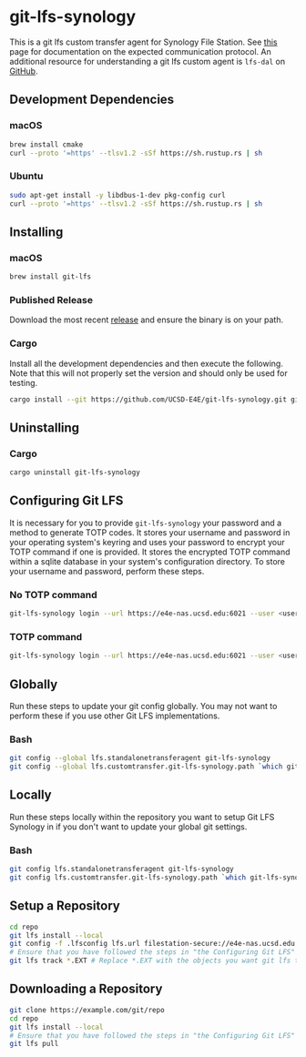 # git-lfs-synology
This is a git lfs custom transfer agent for Synology File Station.  See [this](https://github.com/git-lfs/git-lfs/blob/main/docs/custom-transfers.md) page for documentation on the expected communication protocol. An additional resource for understanding a git lfs custom agent is `lfs-dal` on [GitHub](https://github.com/regen100/lfs-dal).

## Development Dependencies

### macOS
```bash
brew install cmake
curl --proto '=https' --tlsv1.2 -sSf https://sh.rustup.rs | sh
```

### Ubuntu
```bash
sudo apt-get install -y libdbus-1-dev pkg-config curl
curl --proto '=https' --tlsv1.2 -sSf https://sh.rustup.rs | sh
```

## Installing

### macOS
```bash
brew install git-lfs
```

### Published Release
Download the most recent [release](https://github.com/UCSD-E4E/git-lfs-synology/releases) and ensure the binary is on your path.

### Cargo
Install all the development dependencies and then execute the following. Note that this will not properly set the version and should only be used for testing.
```bash
cargo install --git https://github.com/UCSD-E4E/git-lfs-synology.git git-lfs-synology
```

## Uninstalling

### Cargo
```bash
cargo uninstall git-lfs-synology
```

## Configuring Git LFS
It is necessary for you to provide `git-lfs-synology` your password and a method to generate TOTP codes. It stores your username and password in your operating system's keyring and uses your password to encrypt your TOTP command if one is provided. It stores the encrypted TOTP command within a sqlite database in your system's configuration directory. To store your username and password, perform these steps.

### No TOTP command
```bash
git-lfs-synology login --url https://e4e-nas.ucsd.edu:6021 --user <username> # Ensure you update your username
```

### TOTP command
```bash
git-lfs-synology login --url https://e4e-nas.ucsd.edu:6021 --user <username> --totp-command "<totp_command>" # Ensure you update your username and totp command
```

## Globally
Run these steps to update your git config globally.  You may not want to perform these if you use other Git LFS implementations.

### Bash
```bash
git config --global lfs.standalonetransferagent git-lfs-synology
git config --global lfs.customtransfer.git-lfs-synology.path `which git-lfs-synology`
```

## Locally
Run these steps locally within the repository you want to setup Git LFS Synology in if you don't want to update your global git settings.

### Bash
```bash
git config lfs.standalonetransferagent git-lfs-synology
git config lfs.customtransfer.git-lfs-synology.path `which git-lfs-synology`
```

## Setup a Repository
```bash
cd repo
git lfs install --local
git config -f .lfsconfig lfs.url filestation-secure://e4e-nas.ucsd.edu:6021/<share-name>/git-lfs/<repo-name> # Ensure that you update <share-name> and <repo-name>.
# Ensure that you have followed the steps in "the Configuring Git LFS" section.
git lfs track *.EXT # Replace *.EXT with the objects you want git lfs to track.
```

## Downloading a Repository
```bash
git clone https://example.com/git/repo
cd repo
git lfs install --local
# Ensure that you have followed the steps in "the Configuring Git LFS" section.
git lfs pull
```
